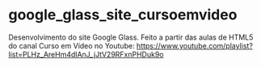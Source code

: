 # google_glass_site_cursoemvideo

Desenvolvimento do site Google Glass. Feito a partir das aulas de HTML5 do canal Curso em Vídeo no Youtube: https://www.youtube.com/playlist?list=PLHz_AreHm4dlAnJ_jJtV29RFxnPHDuk9o
